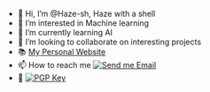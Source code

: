 - 👋 Hi, I’m @Haze-sh, Haze with a shell
- 👀 I’m interested in Machine learning
- 🌱 I’m currently learning AI
- 💞️ I’m looking to collaborate on interesting projects
- :books: [My Personal Website](https://hazemhussien.xyz/)
- 📫 How to reach me [![Send me Email](https://img.shields.io/static/v1?label=email&message=contact@hazemhussien.xyz&color=blue&style=flat-square)](mailto:contact@hazemhussien.xyz)
- :key: [![PGP Key](https://img.shields.io/static/v1?label=PGP&message=FB76D70DACB6D7A420B0D7AD33B8E38DA567CB09&color=blue&style=flat-square)](https://keys.openpgp.org/search?q=FB76D70DACB6D7A420B0D7AD33B8E38DA567CB09)

<!---
Haze-sh/Haze-sh is a ✨ special ✨ repository because its `README.md` (this file) appears on your GitHub profile.
You can click the Preview link to take a look at your changes.
--->
